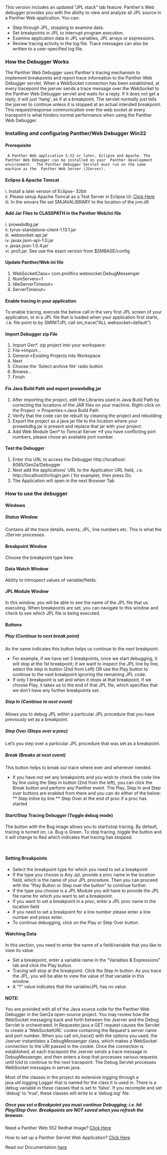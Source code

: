   This version includes an updated "JPL stack" tab feature. Panther's Web debugger provides you with the ability to view and analyze all JPL source in a Panther Web application. You can:
  *	Step through JPL, stopping to examine data.
  *	Set breakpoints in JPL to interrupt program execution.
  *	Examine application data in JPL variables, JPL arrays or expressions.
  *	Review tracing activity in the log file. Trace messages can also be written to a user-specified log file.
###  How the Debugger Works
The Panther Web Debugger uses Panther's tracing mechanism to implement breakpoints and report trace information to the Panther Web Debugger servlet.  When a WebSocket connection has been established, at every tracepoint the jserver sends a trace message over the WebSocket to the Panther Web Debugger servlet and waits for a reply.  If it does not get a reply, it will just 'hang', as if at a breakpoint.  The servlet normally just tells the jserver to continue unless it is stopped at an actual intended breakpoint.  This request/response communication over the web socket at every tracepoint is what hinders normal performance when using the Panther Web Debugger.

### Installing and configuring Panther/Web Debugger Win32

#### Prerequisite
     A Panther Web application 5.52 or later, Eclipse and Apache. The Panther Web Debugger can be installed on your  Panther development environment.  The Panther Debugger Servlet must run on the same machine as the  Panther Web Server (JServer).

#### Eclipse & Apache Tomcat
   i.	Install a later version of Eclipse- 32bit <br>
   ii. Please setup Apache Tomcat as a Test Server in Eclipse UI. [Click Here](https://github.com/ProlificsPanther/PantherWebDebugger/releases/tag/v1.0) <br>
   iii. In the smvars file set SMJAVALIBRARY to the location of the jvm.dll <br>
    
#### Add Jar Files to CLASSPATH in the Panther Web/ini file
   i.	  prowebdbg.jar <br>
   ii.  tyrus-standalone-client-1.13.1.jar <br>
   iii. websocket-api.jar <br>
   iv.	javax.json-api-1.0.jar <br>
    v.	javax.json-1.0.4.jar <br>
   vi.	pro5.jar. See use the exact version from $SMBASE/config <br>
   
####  Update Panther/Web ini file
   1.	WebSocketClass= com.prolifics.websocket.DebugMessenger
   2.	NumServers=1
   3.	IdleServerTimeout= <set to blank>
   4.	ServerTimeout= <set to blank>

####  Enable tracing in your application
   To enable tracing, execute the below call in the very first JPL screen of your application, or in a JPL file that is     loaded when    your application first starts, .i.e. file point to by SMINITJPL call sm_trace("ALL websocket=default")
 
####  Import Debugger zip File
   1.	Import Gen*. zip project into your workspace:
   2. File->Import...
   3.	General->Existing Projects into Workspace
   4.	Next
   5.	Choose the 'Select archive file' radio button
   6.	Browse...
   7.	Finish

####  Fix Java Build Path and export prowebdbg.jar
   1.	After importing the project, edit the Libraries used in Java Build Path by correcting the locations of the JAR files on your machine. Right-click on the Project -> Properties->Java Build Path
   2.	Verify that the code can be rebuilt by cleaning the project and rebuilding
   3.	Export the project as a java jar file to the location where your prowebdbg.jar is present and replace that jar with your project.
   4.	Add Web Module Gen* to Tomcat Server
*If you have conflicting port numbers, please chose an available port number.

####  Test the Debugger
   1.	Enter this URL to access the Debugger http://localhost: 8085/Gen2a/Debugger
   2.	Next add the applications’ URL to the Application URL field, .i.e. http://localhost/hr/login.jam  ( for example), then press Go.
   3.	The Application will open in the next Browser Tab

###   How to use the debugger

####  Windows

##### Status Window
   Contains all the trace details, events, JPL, line numbers etc. This is what the JServer processes.

####  Breakpoint Window
   Choose the breakpoint type here.

####  Data Watch Window
   Ability to introspect values of variable/fields.

####  JPL Module Window
   In this window, you will be able to see the name of the JPL file that us executing. When breakpoints are set, you can navigate to this window and check to see which JPL file is being executed.

####  Buttons

##### Play (Continue to next break point)
   As the name indicates this button helps us continue to the next breakpoint.

   *   For example, if we have set 3 breakpoints, once we start debugging, it will stop at the 1st breakpoint; if we want to inspect the JPL line by line, select the step in button (2nd from Left) OR use the Play button to continue to the next breakpoint ignoring the remaining JPL code.
   *   If only 1 breakpoint is set and when it stops at that breakpoint, if we choose Play, it takes us to the end of that JPL file, which specifies that we don’t have any further breakpoints set.

##### Step In (Continue to next event)
   Allows you to debug JPL within a particular JPL procedure that you have previously set as a breakpoint.

##### Step Over (Steps over a proc)
   Let’s you step over a particular JPL procedure that was set as a breakpoint.

##### Break (Breaks at next event)
   This button helps to break our trace where ever and whenever needed.

   * If you have not set any breakpoints and you wish to check the code line by line using the Step in button (2nd from the left), you can click the Break button and perform any Panther event. The Play, Step In and Step over buttons are enabled from there and you can do either of the below:
  ** Step Inline by line
  ** Step Over at the end of proc if a proc has started


####  Start/Stop Tracing Debugger (Toggle debug mode)

   The button with the Bug image allows you to start\stop tracing. By default, tracing is turned on; i.e. Bug is Green. To stop tracing, toggle the button and it will change to Red which indicates that tracing has stopped.

 
####  Setting Breakpoints

   * Select the breakpoint type for which you need to set a breakpoint
   * If the type you choose is Any Jpl, provide a proc name in the location field, which is the name of your JPL procedure. Then you can proceed with the "Play Button or Step over the button" to continue further.
   * If the type you choose is a JPL Module you will have to provide the JPL file name for which you want to set a breakpoint.
   * If you want to set a breakpoint in a proc, enter a JPL proc name in the location field
   * If you need to set a breakpoint for a line number please enter a line number and press enter.
   * To continue debugging, click on the Play or Step Over button.

####  Watching Data

 In this section, you need to enter the name of a field/variable that you like to view its value.
   * Set a breakpoint, enter a variable name in the “Variables & Expressions” tab and click the Play button.
   * Tracing will stop at the breakpoint. Click the Step In button. As you trace the JPL, you will be able to view the value of that variable in this window.
   * A “?” value indicates that the variable/JPL has no value.

####  NOTE:

  You are provided with all of the Java source code for the Panther Web Debugger in the Gen2a open-source project.  You may review how the WebSocket messaging back and forth between the Jserver and the Debug Servlet is orchestrated.  In Requester.java a GET request causes the Servlet to create a 'WebSocketURL' cookie containing the Request's server name and port number.  When you call sm_trace() with the options you used, the Jserver instantiates a DebugMessenger class, which makes a WebSocket connection to the URI passed in the cookie.  Once the connection is established, at each tracepoint the Jserver sends a trace message in DebugMessenger, and then enters a loop that processes various requests until told to continue to the next tracepoint.  The Debug Servlet processes WebSocket messages in server.java.

  Most of the classes in the project do extensive logging through a java.util.logging.Logger that is named for the class it is used in. There is a debug variable in these classes that is set to 'false'.  If you recompile and set 'debug' to 'true', these classes will write to a 'debug.log' file.

#####  Once you set a Breakpoint you must continue Debugging; i.e. hit Play/Step Over. Breakpoints are NOT saved when you refresh the browser.



Need a Panther Web 552 Redhat Image? [Click Here](https://hub.docker.com/r/prolificspanther/pantherweb "Named link title") 

How to set up a Panther Servlet Web Application? [Click Here](https://github.com/ProlificsPanther/PantherWeb/releases "Named link title")

Read our Documentation [here](https://docs.prolifics.com)
